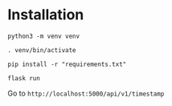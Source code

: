 # Installation

`python3 -m venv venv`

`. venv/bin/activate`

`pip install -r "requirements.txt"`

`flask run`

Go to `http://localhost:5000/api/v1/timestamp`
